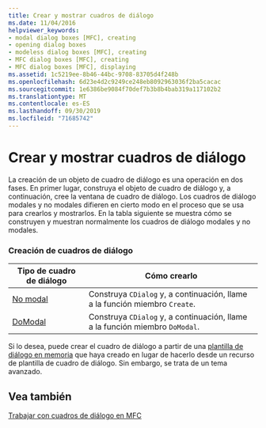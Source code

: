 ```yaml
---
title: Crear y mostrar cuadros de diálogo
ms.date: 11/04/2016
helpviewer_keywords:
- modal dialog boxes [MFC], creating
- opening dialog boxes
- modeless dialog boxes [MFC], creating
- MFC dialog boxes [MFC], creating
- MFC dialog boxes [MFC], displaying
ms.assetid: 1c5219ee-8b46-44bc-9708-83705d4f248b
ms.openlocfilehash: 6d23e4d2c9249ce248eb8092963036f2ba5cacac
ms.sourcegitcommit: 1e6386be9084f70def7b3b8b4bab319a117102b2
ms.translationtype: MT
ms.contentlocale: es-ES
ms.lasthandoff: 09/30/2019
ms.locfileid: "71685742"
---
```

# <a name="creating-and-displaying-dialog-boxes"></a>Crear y mostrar cuadros de diálogo

La creación de un objeto de cuadro de diálogo es una operación en dos fases. En primer lugar, construya el objeto de cuadro de diálogo y, a continuación, cree la ventana de cuadro de diálogo. Los cuadros de diálogo modales y no modales difieren en cierto modo en el proceso que se usa para crearlos y mostrarlos. En la tabla siguiente se muestra cómo se construyen y muestran normalmente los cuadros de diálogo modales y no modales.

### <a name="dialog-creation"></a>Creación de cuadros de diálogo

|Tipo de cuadro de diálogo|Cómo crearlo|
|-----------------|----------------------|
|[No modal](../mfc/creating-modeless-dialog-boxes.md)|Construya `CDialog` y, a continuación, llame a la función miembro `Create`.|
|[DoModal](../mfc/creating-modal-dialog-boxes.md)|Construya `CDialog` y, a continuación, llame a la función miembro `DoModal`.|

Si lo desea, puede crear el cuadro de diálogo a partir de una [plantilla de diálogo en memoria](../mfc/using-a-dialog-template-in-memory.md) que haya creado en lugar de hacerlo desde un recurso de plantilla de cuadro de diálogo. Sin embargo, se trata de un tema avanzado.

## <a name="see-also"></a>Vea también

[Trabajar con cuadros de diálogo en MFC](../mfc/life-cycle-of-a-dialog-box.md)
